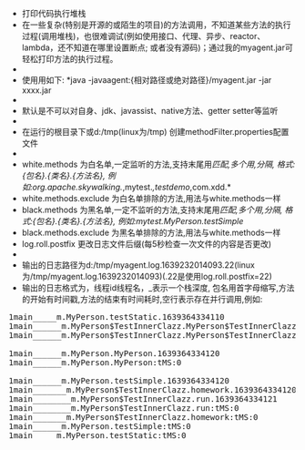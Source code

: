  * 打印代码执行堆栈
 * 在一些复杂(特别是开源的或陌生的项目)的方法调用，不知道某些方法的执行过程(调用堆栈)，也很难调试(例如使用接口、代理、异步、reactor、lambda，还不知道在哪里设置断点; 或者没有源码)；通过我的myagent.jar可轻松打印方法的执行过程。
 * 
 * 使用用如下:
 *java -javaagent:{相对路径或绝对路径}/myagent.jar -jar xxxx.jar
 * 
 * 默认是不可以对自身、jdk、javassist、native方法、getter setter等监听
 * 
 * 在运行的根目录下或d:/tmp(linux为/tmp) 创建methodFilter.properties配置文件
  * 
 * white.methods 为白名单,一定监听的方法,支持末尾用*匹配,多个用,分隔, 格式:{包名}.{类名}.{方法名}, 例如:org.apache.skywalking.*,mytest.*,testdemo*,com.xdd.*
 * white.methods.exclude 为白名单排除的方法,用法与white.methods一样
 * black.methods 为黑名单,一定不监听的方法,支持末尾用*匹配,多个用,分隔, 格式:{包名}.{类名}.{方法名}, 例如:mytest.MyPerson.testSimple*
 * black.methods.exclude 为黑名单排除的方法,用法与white.methods一样
 * log.roll.postfix 更改日志文件后缀(每5秒检查一次文件的内容是否更改)
 * 
 * 输出的日志路径为d:/tmp/myagent.log.1639232014093.22(linux为/tmp/myagent.log.1639232014093)(.22是使用log.roll.postfix=22)
 * 输出的日志格式为，线程id线程名，_表示一个栈深度, 包名用首字母缩写,方法的开始有时间戳,方法的结束有时间耗时,空行表示存在并行调用,例如:
<pre>
1main_____m.MyPerson.testStatic.1639364334110
1main______m.MyPerson$TestInnerClazz.MyPerson$TestInnerClazz.1639364334120
1main______m.MyPerson$TestInnerClazz.MyPerson$TestInnerClazz:tMS:0

1main______m.MyPerson.MyPerson.1639364334120
1main______m.MyPerson.MyPerson:tMS:0

1main______m.MyPerson.testSimple.1639364334120
1main_______m.MyPerson$TestInnerClazz.homework.1639364334120
1main________m.MyPerson$TestInnerClazz.run.1639364334121
1main________m.MyPerson$TestInnerClazz.run:tMS:0
1main_______m.MyPerson$TestInnerClazz.homework:tMS:0
1main______m.MyPerson.testSimple:tMS:0
1main_____m.MyPerson.testStatic:tMS:0
</pre>
